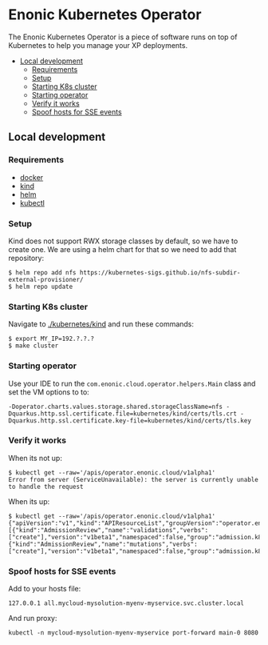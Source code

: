 <h1>Enonic Kubernetes Operator</h1>

The Enonic Kubernetes Operator is a piece of software runs on top of Kubernetes to help you manage your XP deployments.

- [Local development](#local-development)
  - [Requirements](#requirements)
  - [Setup](#setup)
  - [Starting K8s cluster](#starting-k8s-cluster)
  - [Starting operator](#starting-operator)
  - [Verify it works](#verify-it-works)
  - [Spoof hosts for SSE events](#spoof-hosts-for-sse-events)

## Local development

### Requirements

* [docker](https://docs.docker.com/get-docker/)
* [kind](https://kind.sigs.k8s.io/)
* [helm](https://helm.sh/docs/intro/install/)
* [kubectl](https://kubernetes.io/docs/tasks/tools/install-kubectl/)

### Setup

Kind does not support RWX storage classes by default, so we have to create one. We are using a helm chart for that so we need to add that repository:

```console
$ helm repo add nfs https://kubernetes-sigs.github.io/nfs-subdir-external-provisioner/
$ helm repo update
```

### Starting K8s cluster

Navigate to [./kubernetes/kind](../kubernetes/kind) and run these commands:

```console
$ export MY_IP=192.?.?.?
$ make cluster
```

### Starting operator

Use your IDE to run the `com.enonic.cloud.operator.helpers.Main` class and set the VM options to to:

```
-Doperator.charts.values.storage.shared.storageClassName=nfs -Dquarkus.http.ssl.certificate.file=kubernetes/kind/certs/tls.crt -Dquarkus.http.ssl.certificate.key-file=kubernetes/kind/certs/tls.key
```

### Verify it works

When its not up:

```console
$ kubectl get --raw='/apis/operator.enonic.cloud/v1alpha1'
Error from server (ServiceUnavailable): the server is currently unable to handle the request
```

When its up:

```console
$ kubectl get --raw='/apis/operator.enonic.cloud/v1alpha1'
{"apiVersion":"v1","kind":"APIResourceList","groupVersion":"operator.enonic.cloud/v1alpha","resources":[{"kind":"AdmissionReview","name":"validations","verbs":["create"],"version":"v1beta1","namespaced":false,"group":"admission.k8s.io","singularName":""},{"kind":"AdmissionReview","name":"mutations","verbs":["create"],"version":"v1beta1","namespaced":false,"group":"admission.k8s.io","singularName":""}]}
```

### Spoof hosts for SSE events

Add to your hosts file:

```
127.0.0.1 all.mycloud-mysolution-myenv-myservice.svc.cluster.local
```

And run proxy:

```console
kubectl -n mycloud-mysolution-myenv-myservice port-forward main-0 8080
```
